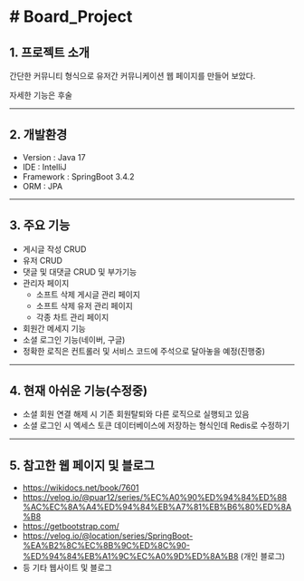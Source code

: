 # # Board_Project

## 1. 프로젝트 소개

간단한 커뮤니티 형식으로 유저간 커뮤니케이션 웹 페이지를 만들어 보았다.

자세한 기능은 후술

***

## 2. 개발환경

- Version : Java 17
- IDE : IntelliJ
- Framework : SpringBoot 3.4.2
- ORM : JPA

***

## 3. 주요 기능
- 게시글 작성 CRUD
- 유저 CRUD
- 댓글 및 대댓글 CRUD 및 부가기능
- 관리자 페이지
    - 소프트 삭제 게시글 관리 페이지
    - 소프트 삭제 유저 관리 페이지
    - 각종 차트 관리 페이지
- 회원간 메세지 기능
- 소셜 로그인 기능(네이버, 구글)
- 정확한 로직은 컨트롤러 및 서비스 코드에 주석으로 달아놓을 예정(진행중)

***

## 4. 현재 아쉬운 기능(수정중)

- 소셜 회원 연결 해제 시 기존 회원탈퇴와 다른 로직으로 실행되고 있음
- 소셜 로그인 시 엑세스 토큰 데이터베이스에 저장하는 형식인데 Redis로 수정하기


***

## 5. 참고한 웹 페이지 및 블로그
- https://wikidocs.net/book/7601
- https://velog.io/@puar12/series/%EC%A0%90%ED%94%84%ED%88%AC%EC%8A%A4%ED%94%84%EB%A7%81%EB%B6%80%ED%8A%B8
- https://getbootstrap.com/
- https://velog.io/@location/series/SpringBoot-%EA%B2%8C%EC%8B%9C%ED%8C%90-%ED%94%84%EB%A1%9C%EC%A0%9D%ED%8A%B8 (개인 블로그)
- 등 기타 웹사이트 및 블로그

